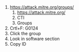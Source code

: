 1. https://attack.mitre.org/groups/
	1. https://attack.mitre.org/
	2. CTI
	3. Groups
2. Crtl+F: G0124
3. Click the group 
4. Look in software section 
5. Copy ID